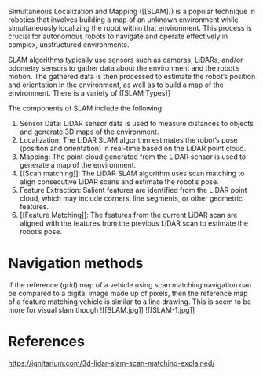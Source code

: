Simultaneous Localization and Mapping ([[SLAM]]) is a popular technique in robotics that involves building a map of an unknown environment while simultaneously localizing the robot within that environment. This process is crucial for autonomous robots to navigate and operate effectively in complex, unstructured environments. 

SLAM algorithms typically use sensors such as cameras, LiDARs, and/or odometry sensors to gather data about the environment and the robot’s motion. The gathered data is then processed to estimate the robot’s position and orientation in the environment, as well as to build a map of the environment. There is a variety of [[SLAM Types]]

The components of SLAM include the following: 

1. Sensor Data: LiDAR sensor data is used to measure distances to objects and generate 3D maps of the environment. 
2. Localization: The LiDAR SLAM algorithm estimates the robot’s pose (position and orientation) in real-time based on the LiDAR point cloud. 
3. Mapping: The point cloud generated from the LiDAR sensor is used to generate a map of the environment. 
4. [[Scan matching]]: The LiDAR SLAM algorithm uses scan matching to align consecutive LiDAR scans and estimate the robot’s pose. 
5. Feature Extraction: Salient features are identified from the LiDAR point cloud, which may include corners, line segments, or other geometric features. 
6. [[Feature Matching]]: The features from the current LiDAR scan are aligned with the features from the previous LiDAR scan to estimate the robot’s pose. 
# Navigation methods
If the reference (grid) map of a vehicle using scan matching navigation can be compared to a digital image made up of pixels, then the reference map of a feature matching vehicle is similar to a line drawing. This is seem to be more for visual slam though
![[SLAM.jpg]]
![[SLAM-1.jpg]]
# References
https://ignitarium.com/3d-lidar-slam-scan-matching-explained/